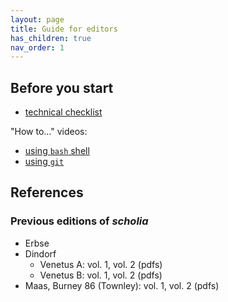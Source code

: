 ```yaml
---
layout: page
title: Guide for editors
has_children: true
nav_order: 1
---
```


## Before you start

- [technical checklist](./tech-check/)

"How to..." videos:

- [using `bash` shell](https://www.youtube.com/watch?v=lSfNQIeb0uo&t=3s)
- [using `git`](https://www.youtube.com/watch?v=RQXE8E0U9a8)


## References

### Previous editions of *scholia*

- Erbse
- Dindorf
    - Venetus A: vol. 1, vol. 2 (pdfs)
    - Venetus B: vol. 1, vol. 2 (pdfs)
- Maas, Burney 86 (Townley): vol. 1, vol. 2 (pdfs)

